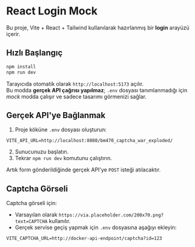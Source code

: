 
# React Login Mock

Bu proje, Vite + React + Tailwind kullanılarak hazırlanmış bir **login** arayüzü içerir.

## Hızlı Başlangıç

```bash
npm install
npm run dev
```

Tarayıcıda otomatik olarak `http://localhost:5173` açılır.  
Bu modda **gerçek API çağrısı yapılmaz**; `.env` dosyası tanımlanmadığı için *mock* modda çalışır ve sadece tasarımı görmenizi sağlar.

## Gerçek API'ye Bağlanmak

1. Proje köküne `.env` dosyası oluşturun:

```
VITE_API_URL=http://localhost:8080/bm470_captcha_war_exploded/
```

2. Sunucunuzu başlatın.
3. Tekrar `npm run dev` komutunu çalıştırın.

Artık form gönderildiğinde gerçek API'ye `POST` isteği atılacaktır.

## Captcha Görseli

Captcha görseli için:
* Varsayılan olarak `https://via.placeholder.com/200x70.png?text=CAPTCHA` kullanılır.
* Gerçek servise geçiş yapmak için `.env` dosyasına aşağıyı ekleyin:

```
VITE_CAPTCHA_URL=http://docker-api-endpoint/captcha?id=123
```
